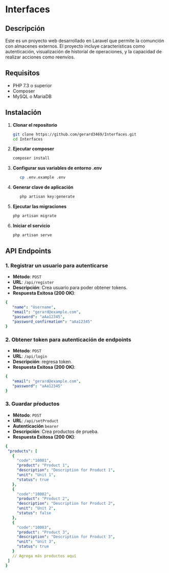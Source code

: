 # Interfaces

## Descripción

Este es un proyecto web desarrollado en Laravel que permite la comunción con almacenes externos. El proyecto incluye características como autenticación, visualización de historial de operaciones, y la capacidad de realizar acciones como reenvíos.

## Requisitos

- PHP 7.3 o superior
- Composer
- MySQL o MariaDB

## Instalación

1. **Clonar el repositorio**

   ```bash
   git clone https://github.com/gerard3469/Interfaces.git
   cd Interfaces
    ```
2. **Ejecutar composer**
    ```bash
   composer install
    ```
3. **Configurar sus variables de entorno .env**
   ```bash
      cp .env.example .env
    ```
4. **Generar clave de aplicación**
   ```bash
      php artisan key:generate
    ```

5. **Ejecutar las migraciones**
    ```bash
   php artisan migrate
    ```
6. **Iniciar el servicio**
    ```bash
   php artisan serve
      ```
## API Endpoints

### **1. Registrar un usuario para autenticarse**

- **Método**: `POST`
- **URL**: `/api/register`
- **Descripción**: Crea usuario para poder obtener tokens.
- **Respuesta Exitosa (200 OK)**:
 ```yaml
{
    "name": "Username",
    "email": "gerard@example.com",
    "password": "aAa12345",
    "password_confirmation": "aAa12345"
}
```
### **2. Obtener token para autenticación de endpoints**

- **Método**: `POST`
- **URL**: `/api/login`
- **Descripción**: regresa token.
- **Respuesta Exitosa (200 OK)**:
 ```yaml
{
    "email": "gerard@example.com",
    "password": "aAa12345"
}
```
### **3. Guardar pŕoductos**

- **Método**: `POST`
- **URL**: `/api/setProduct`
- **Autenticación** `bearer`
- **Descripción**: Crea productos de prueba.
- **Respuesta Exitosa (200 OK)**:
 ```yaml
{
  "products": [
    {
      "code":"10001",
      "product": "Product 1",
      "description": "Description for Product 1",
      "unit": "Unit 1",
      "status": true
    },
    {
      "code":"10002",
      "product": "Product 2",
      "description": "Description for Product 2",
      "unit": "Unit 2",
      "status": false
    },
    {
      "code":"10003",
      "product": "Product 3",
      "description": "Description for Product 3",
      "unit": "Unit 3",
      "status": true
    }
    // Agrega más productos aquí
  ]
}
```
